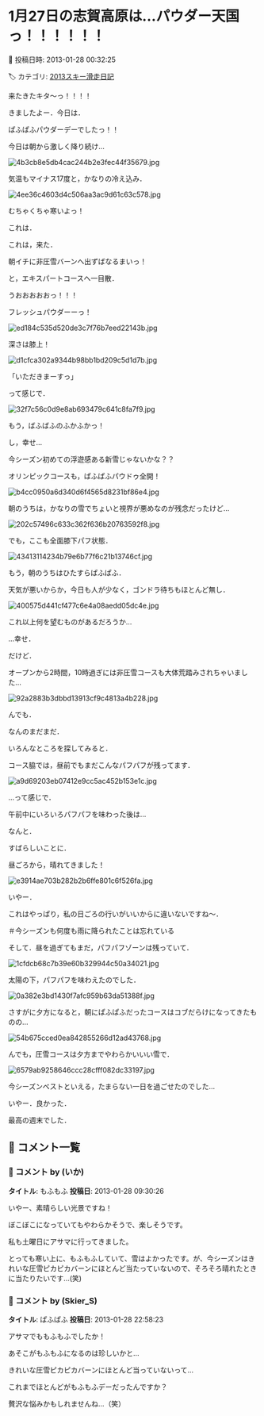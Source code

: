 # 1月27日の志賀高原は…パウダー天国っ！！！！！！

📅 投稿日時: 2013-01-28 00:32:25

🏷️ カテゴリ: [2013スキー滑走日記](c91dbe557f9a69230b1600e48622fdd61.md)

来たきたキタ～っ！！！！


きましたよー．今日は．


ぱふぱふパウダーデーでしたっ！！





今日は朝から激しく降り続け…




![4b3cb8e5db4cac244b2e3fec44f35679.jpg](images/4b3cb8e5db4cac244b2e3fec44f35679.jpg)




気温もマイナス17度と，かなりの冷え込み．




![4ee36c4603d4c506aa3ac9d61c63c578.jpg](images/4ee36c4603d4c506aa3ac9d61c63c578.jpg)




むちゃくちゃ寒いよっ！





これは．


これは，来た．


朝イチに非圧雪バーンへ出ずばなるまいっ！


と，エキスパートコースへ一目散．





うおおおおおっ！！！


フレッシュパウダーーっ！




![ed184c535d520de3c7f76b7eed22143b.jpg](images/ed184c535d520de3c7f76b7eed22143b.jpg)




深さは膝上！




![d1cfca302a9344b98bb1bd209c5d1d7b.jpg](images/d1cfca302a9344b98bb1bd209c5d1d7b.jpg)




「いただきまーすっ」


って感じで．




![32f7c56c0d9e8ab693479c641c8fa7f9.jpg](images/32f7c56c0d9e8ab693479c641c8fa7f9.jpg)




もう，ばふばふのふかふかっ！


し，幸せ…


今シーズン初めての浮遊感ある新雪じゃないかな？？





オリンピックコースも，ぱふぱふパウドゥ全開！




![b4cc0950a6d340d6f4565d8231bf86e4.jpg](images/b4cc0950a6d340d6f4565d8231bf86e4.jpg)




朝のうちは，かなりの雪でちょいと視界が悪めなのが残念だったけど…




![202c57496c633c362f636b20763592f8.jpg](images/202c57496c633c362f636b20763592f8.jpg)




でも，ここも全面膝下パフ状態．




![43413114234b79e6b77f6c21b13746cf.jpg](images/43413114234b79e6b77f6c21b13746cf.jpg)




もう，朝のうちはひたすらぱふぱふ．


天気が悪いからか，今日も人が少なく，ゴンドラ待ちもほとんど無し．




![400575d441cf477c6e4a08aedd05dc4e.jpg](images/400575d441cf477c6e4a08aedd05dc4e.jpg)




これ以上何を望むものがあるだろうか…


…幸せ．





だけど．


オープンから2時間，10時過ぎには非圧雪コースも大体荒踏みされちゃいました…




![92a2883b3dbbd13913cf9c4813a4b228.jpg](images/92a2883b3dbbd13913cf9c4813a4b228.jpg)




んでも．


なんのまだまだ．


いろんなところを探してみると．


コース脇では，昼前でもまだこんなパフパフが残ってます．




![a9d69203eb07412e9cc5ac452b153e1c.jpg](images/a9d69203eb07412e9cc5ac452b153e1c.jpg)







…って感じで．


午前中にいろいろパフパフを味わった後は…


なんと．


すばらしいことに．


昼ごろから，晴れてきました！




![e3914ae703b282b2b6ffe801c6f526fa.jpg](images/e3914ae703b282b2b6ffe801c6f526fa.jpg)




いやー．


これはやっぱり，私の日ごろの行いがいいからに違いないですね～．


＃今シーズンも何度も雨に降られたことは忘れている





そして．昼を過ぎてもまだ，パフパフゾーンは残っていて．




![1cfdcb68c7b39e60b329944c50a34021.jpg](images/1cfdcb68c7b39e60b329944c50a34021.jpg)




太陽の下，パフパフを味わえたのでした．




![0a382e3bd1430f7afc959b63da51388f.jpg](images/0a382e3bd1430f7afc959b63da51388f.jpg)







さすがに夕方になると，朝にぱふぱふだったコースはコブだらけになってきたものの…




![54b675cced0ea842855266d12ad43768.jpg](images/54b675cced0ea842855266d12ad43768.jpg)




んでも，圧雪コースは夕方までやわらかいいい雪で．




![6579ab9258646ccc28cfff082dc33197.jpg](images/6579ab9258646ccc28cfff082dc33197.jpg)




今シーズンベストといえる，たまらない一日を過ごせたのでした…





いやー．良かった．


最高の週末でした．

## 💬 コメント一覧

### 💬 コメント by (いか)
**タイトル**: もふもふ
**投稿日**: 2013-01-28 09:30:26

いやー、素晴らしい光景ですね！

ぼこぼこになっていてもやわらかそうで、楽しそうです。



私も土曜日にアサマに行ってきました。

とっても寒い上に、もふもふしていて、雪はよかったです。が、今シーズンはきれいな圧雪ピカピカバーンにほとんど当たっていないので、そろそろ晴れたときに当たりたいです…(笑)

### 💬 コメント by (Skier_S)
**タイトル**: ぱふぱふ
**投稿日**: 2013-01-28 22:58:23

アサマでももふもふでしたか！

あそこがもふもふになるのは珍しいかと…



きれいな圧雪ピカピカバーンにほとんど当っていないって…

これまでほとんどがもふもふデーだったんですか？

贅沢な悩みかもしれませんね…（笑）

